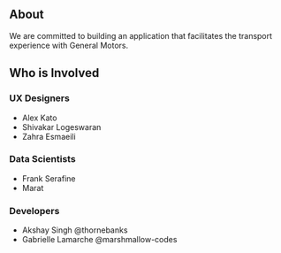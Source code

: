## About
We are committed to building an application that facilitates the transport experience with General Motors. 

## Who is Involved
### UX Designers
- Alex Kato
- Shivakar Logeswaran
- Zahra Esmaeili
### Data Scientists
- Frank Serafine
- Marat
### Developers
- Akshay Singh @thornebanks
- Gabrielle Lamarche @marshmallow-codes

